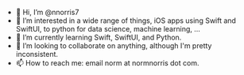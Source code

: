 - 👋 Hi, I’m @nnorris7
- 👀 I’m interested in a wide range of things, iOS apps using Swift and SwiftUI, to python for data science, machine learning, ...
- 🌱 I’m currently learning Swift, SwiftUI, and Python.
- 💞️ I’m looking to collaborate on anything, although I'm pretty inconsistent.
- 📫 How to reach me: email norm at normnorris dot com.

<!---
nnorris7/nnorris7 is a ✨ special ✨ repository because its `README.md` (this file) appears on your GitHub profile.
You can click the Preview link to take a look at your changes.
--->
